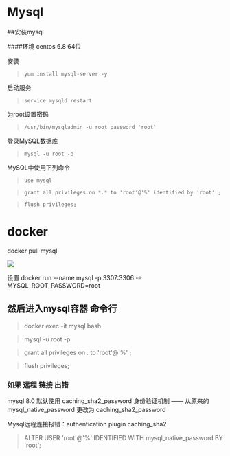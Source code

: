 # Mysql


##安装mysql

####环境 centos 6.8 64位
 
安装 
> `yum install mysql-server -y`

启动服务
>`service mysqld restart`

为root设置密码
>`/usr/bin/mysqladmin -u root password 'root'`

登录MySQL数据库
>`mysql -u root -p`

MySQL中使用下列命令
>`use mysql`

>`grant all privileges on *.* to 'root'@'%' identified by 'root' ;`

>`flush privileges;`


# docker
docker pull mysql

![](http://pic.wmgblog.pw/20190321214640.png)

设置 
docker run --name mysql  -p 3307:3306 -e MYSQL_ROOT_PASSWORD=root

## 然后进入mysql容器 命令行

> docker exec -it mysql bash 

> mysql -u root -p

> grant all privileges on *.*  to 'root'@'%' ; 

> flush privileges; 

### 如果 远程 链接 出错

mysql 8.0 默认使用 caching_sha2_password 身份验证机制 —— 从原来的 mysql_native_password 更改为 caching_sha2_password

Mysql远程连接报错：authentication plugin caching_sha2

> ALTER USER 'root'@'%' IDENTIFIED WITH mysql_native_password BY 'root';



